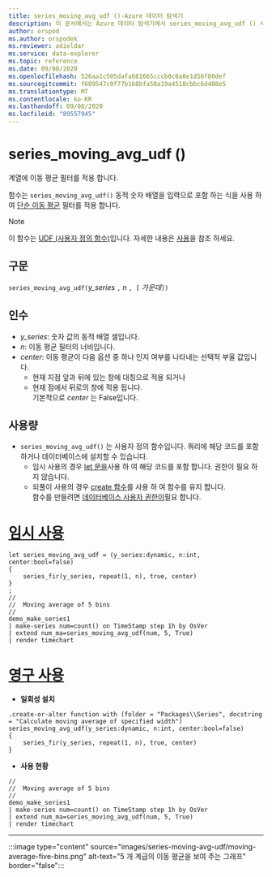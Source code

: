 ```yaml
---
title: series_moving_avg_udf ()-Azure 데이터 탐색기
description: 이 문서에서는 Azure 데이터 탐색기에서 series_moving_avg_udf () 사용자 정의 함수에 대해 설명 합니다.
author: orspod
ms.author: orspodek
ms.reviewer: adieldar
ms.service: data-explorer
ms.topic: reference
ms.date: 09/08/2020
ms.openlocfilehash: 526aa1c505dafa681665cccb0c8a8e1d56f80def
ms.sourcegitcommit: f689547c0f77b1b8bfa50a19a4518cbbc6d408e5
ms.translationtype: MT
ms.contentlocale: ko-KR
ms.lasthandoff: 09/08/2020
ms.locfileid: "89557945"
---
```

# <a name="series_moving_avg_udf"></a>series_moving_avg_udf ()

계열에 이동 평균 필터를 적용 합니다.

함수는 `series_moving_avg_udf()` 동적 숫자 배열을 입력으로 포함 하는 식을 사용 하 여 [단순 이동 평균](https://en.wikipedia.org/wiki/Moving_average#Simple_moving_average) 필터를 적용 합니다.

> [!NOTE]
> 이 함수는 [UDF (사용자 정의 함수)](../query/functions/user-defined-functions.md)입니다. 자세한 내용은 [사용](#usage)을 참조 하세요.

## <a name="syntax"></a>구문

`series_moving_avg_udf(`*y_series* `,` *n* `, [` *가운데*`])`
  
## <a name="arguments"></a>인수

* *y_series*: 숫자 값의 동적 배열 셀입니다.
* *n*: 이동 평균 필터의 너비입니다.
* *center*: 이동 평균이 다음 옵션 중 하나 인지 여부를 나타내는 선택적 부울 값입니다.
    * 현재 지점 앞과 뒤에 있는 창에 대칭으로 적용 되거나 
    * 현재 점에서 뒤로의 창에 적용 됩니다. <br>
    기본적으로 *center* 는 False입니다.

## <a name="usage"></a>사용량

* `series_moving_avg_udf()` 는 사용자 정의 함수입니다. 쿼리에 해당 코드를 포함 하거나 데이터베이스에 설치할 수 있습니다.
    * 임시 사용의 경우 [let 문을](../query/letstatement.md)사용 하 여 해당 코드를 포함 합니다. 권한이 필요 하지 않습니다.
    * 되풀이 사용의 경우 [create 함수](../management/create-function.md)를 사용 하 여 함수를 유지 합니다. <br>
        함수를 만들려면 [데이터베이스 사용자 권한이](../management/access-control/role-based-authorization.md)필요 합니다.

# <a name="ad-hoc-usage"></a>[임시 사용](#tab/adhoc)

<!-- csl: https://help.kusto.windows.net:443/Samples -->
```kusto
let series_moving_avg_udf = (y_series:dynamic, n:int, center:bool=false)
{
    series_fir(y_series, repeat(1, n), true, center)
}
;
//
//  Moving average of 5 bins
//
demo_make_series1
| make-series num=count() on TimeStamp step 1h by OsVer
| extend num_ma=series_moving_avg_udf(num, 5, True)
| render timechart 
```

# <a name="persistent-usage"></a>[영구 사용](#tab/persistent)

* **일회성 설치**
<!-- csl: https://help.kusto.windows.net:443/Samples -->
```kusto
.create-or-alter function with (folder = "Packages\\Series", docstring = "Calculate moving average of specified width")
series_moving_avg_udf(y_series:dynamic, n:int, center:bool=false)
{
    series_fir(y_series, repeat(1, n), true, center)
}
```

* **사용 현황**
<!-- csl: https://help.kusto.windows.net:443/Samples -->
```kusto
//
//  Moving average of 5 bins
//
demo_make_series1
| make-series num=count() on TimeStamp step 1h by OsVer
| extend num_ma=series_moving_avg_udf(num, 5, True)
| render timechart 
```

---

:::image type="content" source="images/series-moving-avg-udf/moving-average-five-bins.png" alt-text="5 개 계급의 이동 평균을 보여 주는 그래프" border="false":::
